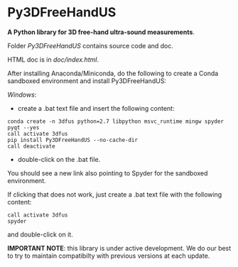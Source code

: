 Py3DFreeHandUS
==============

**A Python library for 3D free-hand ultra-sound measurements**.

Folder *Py3DFreeHandUS* contains source code and doc.

HTML doc is in *doc/index.html*.

After installing Anaconda/Miniconda, do the following to create a Conda
sandboxed environment and install Py3DFreeHandUS:

*Windows*:

- create a .bat text file and insert the following content:

```
conda create -n 3dfus python=2.7 libpython msvc_runtime mingw spyder pyqt --yes
call activate 3dfus
pip install Py3DFreeHandUS --no-cache-dir
call deactivate
```

- double-click on the .bat file.

You should see a new link also pointing to Spyder for the sandboxed environment.

If clicking that does not work, just create a .bat text file with the following
content:

```
call activate 3dfus
spyder
```

and double-click on it.


**IMPORTANT NOTE**: this library is under active development.
We do our best to try to maintain compatibilty with previous
versions at each update.
